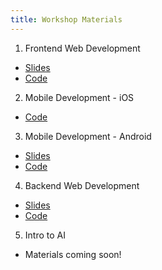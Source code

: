 ```yaml
---
title: Workshop Materials
---
```


1. Frontend Web Development
 * [Slides](https://slides.com/mjkaufer/frontend-web#/)
 * [Code](https://github.com/mjkaufer/HackGTeeny-Frontend)
2. Mobile Development - iOS
 * [Code](https://github.com/gtiosclub/Guess-the-Number)
3. Mobile Development - Android
 * [Slides](https://docs.google.com/presentation/d/1FfDligDo1K-gxikKbDIR3NpgXpcT1qu9lH5nENAAzP4/edit?usp=sharing)
 * [Code](https://github.com/git-mad/Tap-Game)
4. Backend Web Development
 * [Slides](https://slides.com/mjkaufer/intro-to-backend/#/)
 * [Code](https://github.com/mjkaufer/HackGTeeny-Backend)
5. Intro to AI
 * Materials coming soon!
